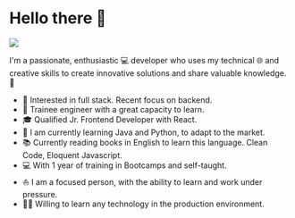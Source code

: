 # Hello there 🙌

![](https://github.com/halfrost/halfrost/blob/master/icons/header_.png)

I'm a passionate, enthusiastic 💻 developer who uses my technical 🌐 and creative skills to create innovative solutions and share valuable knowledge. 🌈

* 🧐   Interested in full stack. Recent focus on backend.
* 💼   Trainee engineer with a great capacity to learn.
* 🎓   Qualified Jr. Frontend Developer with React.
* 🌱   I am currently learning Java and Python, to adapt to the market.
* 📚   Currently reading books in English to learn this language. Clean Code, Eloquent Javascript.
* 💻   With 1 year of training in Bootcamps and self-taught.
* ⛵   I am a focused person, with the ability to learn and work under pressure. 
* ✍🏻   Willing to learn any technology in the production environment.
